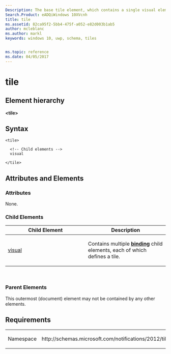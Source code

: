 ```yaml
---
Description: The base tile element, which contains a single visual element.
Search.Product: eADQiWindows 10XVcnh
title: tile
ms.assetid: 82ca95f2-5bb4-475f-a052-e82d003b1ab5
author: mcleblanc
ms.author: markl
keywords: windows 10, uwp, schema, tiles


ms.topic: reference
ms.date: 04/05/2017
---
```


# tile






## Element hierarchy

**&lt;tile&gt;**

## Syntax

``` syntax
<tile>

  <!-- Child elements -->
  visual

</tile>
```

## Attributes and Elements


### Attributes

None.

### Child Elements

<table>
<colgroup>
<col width="50%" />
<col width="50%" />
</colgroup>
<thead>
<tr class="header">
<th>Child Element</th>
<th>Description</th>
</tr>
</thead>
<tbody>
<tr class="odd">
<td><a href="element-visual.md">visual</a> </td>
<td><p>Contains multiple <a href="element-binding.md"><strong>binding</strong></a>  child elements, each of which defines a tile.</p></td>
</tr>
</tbody>
</table>

 

### Parent Elements

This outermost (document) element may not be contained by any other elements.

## Requirements

<table>
<colgroup>
<col width="50%" />
<col width="50%" />
</colgroup>
<tbody>
<tr class="odd">
<td><p>Namespace</p></td>
<td><p>http://schemas.microsoft.com/notifications/2012/tile.xsd</p></td>
</tr>
</tbody>
</table>

 

 



